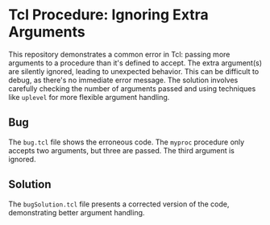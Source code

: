 # Tcl Procedure: Ignoring Extra Arguments

This repository demonstrates a common error in Tcl: passing more arguments to a procedure than it's defined to accept. The extra argument(s) are silently ignored, leading to unexpected behavior. This can be difficult to debug, as there's no immediate error message.  The solution involves carefully checking the number of arguments passed and using techniques like `uplevel` for more flexible argument handling.

## Bug
The `bug.tcl` file shows the erroneous code. The `myproc` procedure only accepts two arguments, but three are passed. The third argument is ignored.

## Solution
The `bugSolution.tcl` file presents a corrected version of the code, demonstrating better argument handling.